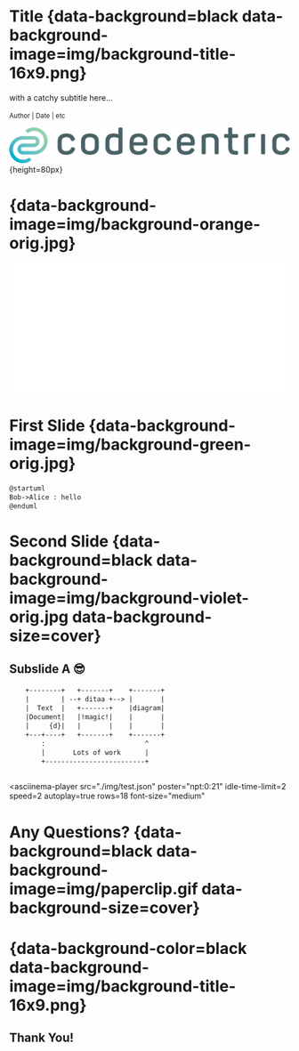 
# Title {data-background=black data-background-image=img/background-title-16x9.png}

with a catchy subtitle here&#8230;

<small> Author | Date | etc </small>

![](img/logo-and-name-dark.png){height=80px}


# {data-background-image=img/background-orange-orig.jpg}

![](img/docker.png)


# First Slide {data-background-image=img/background-green-orig.jpg}

```plantuml
@startuml
Bob->Alice : hello
@enduml
```


# Second Slide {data-background=black data-background-image=img/background-violet-orig.jpg data-background-size=cover}

## Subslide A &#x1f60E;

```ditaa
    +--------+   +-------+    +-------+
    |        | --+ ditaa +--> |       |
    |  Text  |   +-------+    |diagram|
    |Document|   |!magic!|    |       |
    |     {d}|   |       |    |       |
    +---+----+   +-------+    +-------+
        :                         ^
        |       Lots of work      |
        +-------------------------+
```

##

<asciinema-player
    src="./img/test.json"
    poster="npt:0:21"
    idle-time-limit=2
    speed=2
    autoplay=true
    rows=18
    font-size="medium"
></asciinema-player>


# Any Questions? {data-background=black data-background-image=img/paperclip.gif data-background-size=cover}


# {data-background-color=black data-background-image=img/background-title-16x9.png}

## Thank You!

<script src="lib/asciinema/asciinema-player.js"></script>
